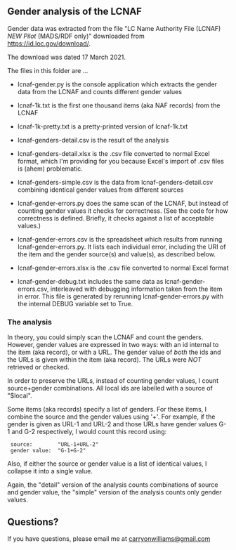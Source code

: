 

## Gender analysis of the LCNAF

Gender data was extracted from the file "LC Name Authority File (LCNAF) *NEW Pilot* (MADS/RDF only)" downloaded from https://id.loc.gov/download/.

The download was dated 17 March 2021.

The files in this folder are ...

   * lcnaf-gender.py is the console application which extracts the gender data from the LCNAF and counts different gender values
   * lcnaf-1k.txt is the first one thousand items (aka NAF records) from the LCNAF
   * lcnaf-1k-pretty.txt is a pretty-printed version of lcnaf-1k.txt
   * lcnaf-genders-detail.csv is the result of the analysis
   * lcnaf-genders-detail.xlsx is the .csv file converted to normal Excel format, which I'm providing for you because Excel's import of .csv files is (ahem) problematic.
   * lcnaf-genders-simple.csv is the data from lcnaf-genders-detail.csv combining identical gender values from different sources

   * lcnaf-gender-errors.py does the same scan of the LCNAF, but instead of counting gender values it checks for correctness.  (See the code for how correctness is defined.  Briefly, it checks against a list of acceptable values.)
   * lcnaf-gender-errors.csv is the spreadsheet which results from running lcnaf-gender-errors.py.  It lists each individual error, including the URI of the item and the gender source(s) and value(s), as described below.
   * lcnaf-gender-errors.xlsx is the .csv file converted to normal Excel format
   * lcnaf-gender-debug.txt includes the same data as lcnaf-gender-errors.csv, interleaved with debugging information taken from the item in error.  This file is generated by rerunning lcnaf-gender-errors.py with the internal DEBUG variable set to True.

### The analysis

In theory, you could simply scan the LCNAF and count the genders.  However, gender values are expressed in two ways:  with an id internal to the item (aka record), or with a URL.  The gender value of *both* the ids and the URLs is given within the item (aka record).  The URLs were *NOT* retrieved or checked.

In order to preserve the URLs, instead of counting gender values, I count source+gender combinations.  All local ids are labelled with a source of "$local".

Some items (aka records) specify a list of genders.  For these items, I combine the source and the gender values using '+'.  For example, if the gender is given as URL-1 and URL-2 and those URLs have gender values G-1 and G-2 respectively, I would count this record using:

     source:        "URL-1+URL-2"
     gender value:  "G-1+G-2"

Also, if either the source or gender value is a list of identical values, I collapse it into a single value.

Again, the "detail" version of the analysis counts combinations of source and gender value, the "simple" version of the analysis counts only gender values.

## Questions?

If you have questions, please email me at carryonwilliams@gmail.com
